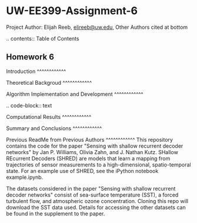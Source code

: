 

UW-EE399-Assignment-6
=========

Project Author: Elijah Reeb, elireeb@uw.edu, Other Authors cited at bottom

.. contents:: Table of Contents

Homework 6
---------------------
Introduction
^^^^^^^^^^^^


Theoretical Backgroud
^^^^^^^^^^^^



Algorithm Implementation and Development
^^^^^^^^^^^^

.. code-block:: text

Computational Results
^^^^^^^^^^^^


Summary and Conclusions
^^^^^^^^^^^^


Previous ReadMe from Previous Authors
^^^^^^^^^^^^
This repository contains the code for the paper "Sensing with shallow recurrent decoder networks" by Jan P. Williams, Olivia Zahn, and J. Nathan Kutz. SHallow REcurrent Decoders (SHRED) are models that learn a mapping from trajectories of sensor measurements to a high-dimensional, spatio-temporal state. For an example use of SHRED, see the iPython notebook example.ipynb.

The datasets considered in the paper "Sensing with shallow recurrent decoder networks" consist of sea-surface temperature (SST), a forced turbulent flow, and atmospheric ozone concentration. Cloning this repo will download the SST data used. Details for accessing the other datasets can be found in the supplement to the paper. 
